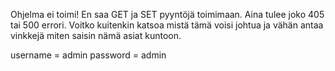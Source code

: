 Ohjelma ei toimi! En saa GET ja SET pyyntöjä toimimaan. Aina tulee joko 405 tai 500 errori. Voitko kuitenkin katsoa mistä tämä voisi johtua ja vähän antaa vinkkejä miten saisin nämä asiat kuntoon.

username = admin
password = admin
